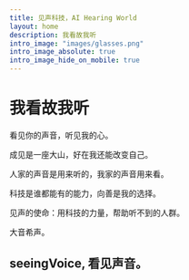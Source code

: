 ```yaml
---
title: 见声科技，AI Hearing World
layout: home
description: 我看故我听
intro_image: "images/glasses.png"
intro_image_absolute: true
intro_image_hide_on_mobile: true
---
```


# 我看故我听

看见你的声音，听见我的心。

成见是一座大山，好在我还能改变自己。

人家的声音是用来听的，我家的声音用来看。

科技是谁都能有的能力，向善是我的选择。

见声的使命：用科技的力量，帮助听不到的人群。

大音希声。

## seeingVoice, 看见声音。